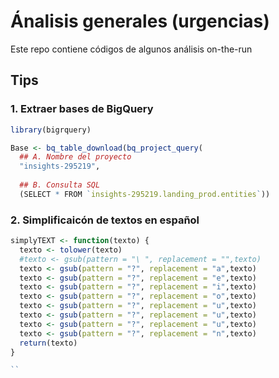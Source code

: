 # Ánalisis generales (urgencias)
Este repo contiene códigos de algunos análisis on-the-run


## Tips
### 1. Extraer bases de BigQuery

```r
library(bigrquery)

Base <- bq_table_download(bq_project_query(
  ## A. Nombre del proyecto
  "insights-295219",
  
  ## B. Consulta SQL
  (SELECT * FROM `insights-295219.landing_prod.entities`)) 

```
### 2. Simplificaicón de textos en español

```r
simplyTEXT <- function(texto) {
  texto <- tolower(texto)
  #texto <- gsub(pattern = "\ ", replacement = "",texto)
  texto <- gsub(pattern = "?", replacement = "a",texto)
  texto <- gsub(pattern = "?", replacement = "e",texto)
  texto <- gsub(pattern = "?", replacement = "i",texto)
  texto <- gsub(pattern = "?", replacement = "o",texto)
  texto <- gsub(pattern = "?", replacement = "u",texto)
  texto <- gsub(pattern = "?", replacement = "u",texto)
  texto <- gsub(pattern = "?", replacement = "u",texto)
  texto <- gsub(pattern = "?", replacement = "n",texto)
  return(texto)
}

``